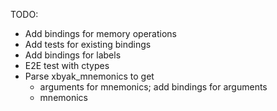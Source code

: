 TODO:
* Add bindings for memory operations
* Add tests for existing bindings
* Add bindings for labels
* E2E test with ctypes
* Parse xbyak_mnemonics to get
  * arguments for mnemonics; add bindings for arguments
  * mnemonics
